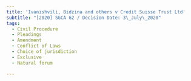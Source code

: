 ```yaml
---
title: 'Ivanishvili, Bidzina and others v Credit Suisse Trust Ltd'
subtitle: "[2020] SGCA 62 / Decision Date: 3\_July\_2020"
tags:
  - Civil Procedure
  - Pleadings
  - Amendment
  - Conflict of Laws
  - Choice of jurisdiction
  - Exclusive
  - Natural forum

---
```

